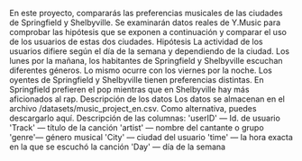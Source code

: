 En este proyecto, compararás las preferencias musicales de las ciudades de Springfield y Shelbyville. Se examinarán datos reales de Y.Music para comprobar las hipótesis que se exponen a continuación y comparar el uso de los usuarios de estas dos ciudades.
Hipótesis
La actividad de los usuarios difiere según el día de la semana y dependiendo de la ciudad.
Los lunes por la mañana, los habitantes de Springfield y Shelbyville escuchan diferentes géneros. Lo mismo ocurre con los viernes por la noche.
Los oyentes de Springfield y Shelbyville tienen preferencias distintas. En Springfield prefieren el pop mientras que en Shelbyville hay más aficionados al rap.
Descripción de los datos
Los datos se almacenan en el archivo /datasets/music_project_en.csv. Como alternativa, puedes descargarlo aquí.
Descripción de las columnas:
'userID' — Id. de usuario
'Track' — título de la canción
'artist' — nombre del cantante o grupo
'genre'— género musical
'City' — ciudad del usuario
'time' — la hora exacta en la que se escuchó la canción
'Day' — día de la semana
